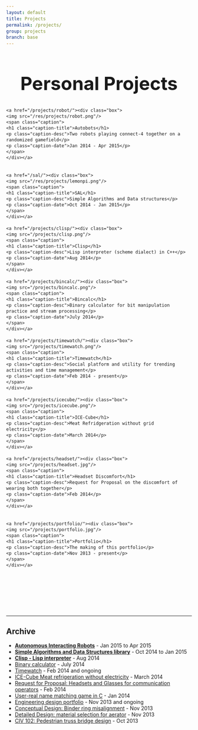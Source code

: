 ```yaml
---
layout: default
title: Projects
permalink: /projects/
group: projects
branch: base
---
```


<h1 style="text-align:center;font-size:50px;">Personal Projects</h1>

<div class="gallery">

	<a href="/projects/robot/"><div class="box">
	<img src="/res/projects/robot.png"/>
	<span class="caption">
	<h1 class="caption-title">Autobots</h1>
	<p class="caption-desc">Two robots playing connect-4 together on a randomized gamefield</p>
	<p class="caption-date">Jan 2014 - Apr 2015</p>
	</span>
	</div></a>
	

	<a href="/sal/"><div class="box">
	<img src="/res/projects/lemonpi.png"/>
	<span class="caption">
	<h1 class="caption-title">SAL</h1>
	<p class="caption-desc">Simple Algorithms and Data structures</p>
	<p class="caption-date">Oct 2014 - Jan 2015</p>
	</span>
	</div></a>

	<a href="/projects/clisp/"><div class="box">
	<img src="/projects/clisp.png"/>
	<span class="caption">
	<h1 class="caption-title">Clisp</h1>
	<p class="caption-desc">Lisp interpreter (scheme dialect) in C++</p>
	<p class="caption-date">Aug 2014</p>
	</span>
	</div></a>

	<a href="/projects/bincalc/"><div class="box">
	<img src="/projects/bincalc.png"/>
	<span class="caption">
	<h1 class="caption-title">Bincalc</h1>
	<p class="caption-desc">Binary calculator for bit manipulation practice and stream processing</p>
	<p class="caption-date">July 2014</p>
	</span>
	</div></a>

	<a href="/projects/timewatch/"><div class="box">
	<img src="/projects/timewatch.png"/>
	<span class="caption">
	<h1 class="caption-title">Timewatch</h1>
	<p class="caption-desc">Social platform and utility for trending activities and time management</p>
	<p class="caption-date">Feb 2014 - present</p>
	</span>
	</div></a>

	<a href="/projects/icecube/"><div class="box">
	<img src="/projects/icecube.png"/>
	<span class="caption">
	<h1 class="caption-title">ICE-Cube</h1>
	<p class="caption-desc">Meat Refridgeration without grid electricity</p>
	<p class="caption-date">March 2014</p>
	</span>
	</div></a>

	<a href="/projects/headset/"><div class="box">
	<img src="/projects/headset.jpg"/>
	<span class="caption">
	<h1 class="caption-title">Headset Discomfort</h1>
	<p class="caption-desc">Request for Proposal on the discomfort of wearing both together</p>
	<p class="caption-date">Feb 2014</p>	
	</span>
	</div></a>


	<a href="/projects/portfolio/"><div class="box">
	<img src="/projects/portfolio.jpg"/>
	<span class="caption">
	<h1 class="caption-title">Portfolio</h1>
	<p class="caption-desc">The making of this portfolio</p>
	<p class="caption-date">Nov 2013 - present</p>		
	</span>
	</div></a>


</div>

<br><br><br><br><br><br>

 --------------------------

<div class="block">
 <h2 class="block">Archive</h2>

<ul class="archive">
 <li><a href="robot/"><strong>Autonomous Interacting Robots</strong></a> - Jan 2015 to Apr 2015</li>

 <li><a href="sal/"><strong>Simple Algorithms and Data Structures library</strong></a> - Oct 2014 to Jan 2015</li>

 <li><a href="clisp/"><strong>Clisp - Lisp interpreter</strong></a> - Aug 2014</li>
 
 <li><a href="bincalc/">Binary calculator</a> - July 2014</li>
 
 <li><a href="timewatch/">Timewatch</a> - Feb 2014 and ongoing</li>
 
 <li><a href="icecube/">ICE-Cube Meat refrigeration without electricity</a> - March 2014</li>
 
 <li><a href="headset/">Request for Proposal: Headsets and Glasses for communication operators</a> - Feb 2014</li>
 
 <li><a href="namegame/">User-real name matching game in C</a> - Jan 2014</li>
 
 <li><a href="portfolio/">Engineering design portfolio</a> - Nov 2013 and ongoing</li>
 
 <li><a href="binder/">Conceptual Design: Binder ring misalignment</a> - Nov 2013</li>
 
 <li><a href="aerator.html">Detailed Design: material selection for aerator</a> - Nov 2013</li>
 
 <li><a href="bridgedesign/">CIV 102: Pedestrian truss bridge design</a> - Oct 2013</li>
 </ul>
</div>